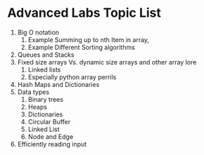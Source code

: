 
Advanced Labs Topic List
=======================

1. Big O notation
    1. Example Summing up to nth Item in array,
    2. Example Different Sorting algorithms
2. Queues and Stacks
3. Fixed size arrays Vs. dynamic size arrays and other array lore
    1. Linked lists
    2. Especially python array perrils
4. Hash Maps and Dictionaries
5. Data types
    1. Binary trees
    2. Heaps
    3. Dictionaries
    4. Circular Buffer
    5. Linked List
    6. Node and Edge
6. Efficiently reading input

